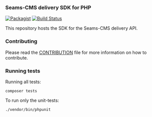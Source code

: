 ### Seams-CMS delivery SDK for PHP

[![Packagist](https://img.shields.io/packagist/v/seams-cms/delivery-sdk.svg)](https://packagist.org/packages/seams-cms/delivery-sdk)
[![Build Status](https://travis-ci.org/seams-cms/php-delivery-sdk.svg?branch=master)](https://travis-ci.org/seams-cms/php-delivery-sdk)

This repository hosts the SDK for the Seams-CMS delivery API.


### Contributing

Please read the [CONTRIBUTION](CONTRIBUTION.md) file for more information on how to contribute.


### Running tests

Running all tests:

    composer tests

To run only the unit-tests:

    ./vendor/bin/phpunit
